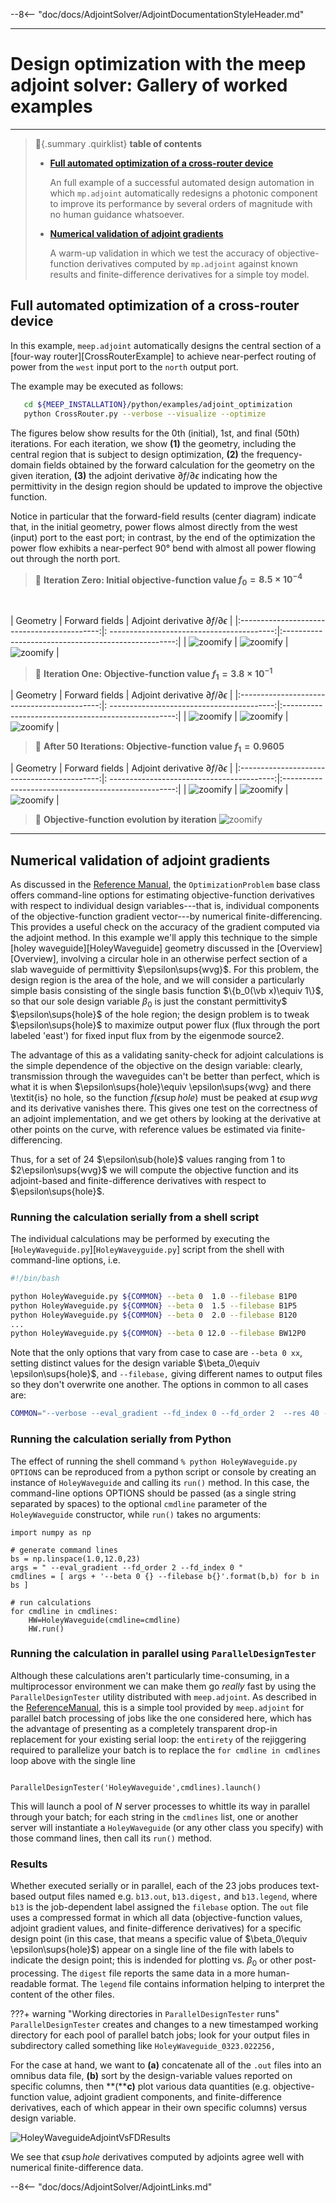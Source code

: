 --8<-- "doc/docs/AdjointSolver/AdjointDocumentationStyleHeader.md"

---
# Design optimization with the <span class=SC>meep</span> adjoint solver: Gallery of worked examples
---

> :bookmark:{.summary .quirklist} **<span class=SC>table of contents</span>**
>
>
> - [**Full automated optimization of a cross-router device**](#full-automated-optimization-of-a-cross-router-device)
>
>     An full example of a successful automated design automation in which `mp.adjoint`
>     automatically redesigns a photonic component to improve its performance by
>     several orders of magnitude with no human guidance whatsoever.
>
>
>
> - [**Numerical validation of adjoint gradients**](#numerical-validation-of-adjoint-gradients)
>
>     A warm-up validation in which we test the accuracy of objective-function derivatives
>     computed by `mp.adjoint` against known results and finite-difference derivatives
>     for a simple toy model.


## **Full automated optimization of a cross-router device**

In this example, `meep.adjoint` automatically designs the 
central section of a [four-way router][CrossRouterExample]
to achieve near-perfect routing of power from the `west` input
port to the `north` output port.

The example may be executed as follows:

```bash
   cd ${MEEP_INSTALLATION}/python/examples/adjoint_optimization
   python CrossRouter.py --verbose --visualize --optimize
```

The figures below show results for the 0th (initial), 1st, and final (50th)
iterations. For each iteration, we show **(1)** the geometry, including the
central region that is subject to design optimization, **(2)** the frequency-domain
fields obtained by the forward calculation for the geometry on the given iteration,
**(3)** the adjoint derivative $\partial f/\partial \epsilon$ indicating
how the permittivity in the design region should be updated to improve the objective 
function.

Notice in particular that the forward-field results (center diagram) indicate
that, in the initial geometry, power flows almost directly from the west (input)
port to the east port; in contrast, by the end of the optimization
the power flow exhibits a near-perfect 90&deg; bend with almost all power
flowing out through the north port.

>:bookmark: **Iteration Zero: Initial objective-function value $f_0 = 8.5\times 10^{-4}$**

<br>


|  Geometry                                   | Forward fields                             |  Adjoint derivative $\partial f /\partial\epsilon$  |
|:-------------------------------------------:|: -----------------------------------------:|:---------------------------------------------------:|
| ![zoomify](images/RouterGeometry_Iter0.png) | ![zoomify](images/RouterForward_Iter0.png) |  ![zoomify](images/RouterDerivative_Iter0.png)      |



>:bookmark: **Iteration One: Objective-function value $f_1 = 3.8\times 10^{-1}$**
 
|  Geometry                                   | Forward fields                             |  Adjoint derivative $\partial f /\partial\epsilon$  |
|:-------------------------------------------:|: -----------------------------------------:|:---------------------------------------------------:|
| ![zoomify](images/RouterGeometry_Iter1.png) | ![zoomify](images/RouterForward_Iter1.png) |  ![zoomify](images/RouterDerivative_Iter1.png)      |


>:bookmark: **After 50 Iterations: Objective-function value $f_1 = 0.9605$**

 
|  Geometry                                   | Forward fields                             |  Adjoint derivative $\partial f /\partial\epsilon$  |
|:-------------------------------------------:|: -----------------------------------------:|:---------------------------------------------------:|
| ![zoomify](images/RouterGeometry_Final.png) | ![zoomify](images/RouterForward_Final.png) |  ![zoomify](images/RouterDerivative_Final.png)      |


>:bookmark: **Objective-function evolution by iteration**
  ![zoomify](images/RouterObjectiveByIter.png)


--------------------------------------------------

## Numerical validation of adjoint gradients

As discussed in the [Reference Manual](ReferenceManual.md),
the `OptimizationProblem` base class offers command-line options
for estimating objective-function derivatives with respect
to individual design variables---that is, individual components
of the objective-function gradient vector---by numerical finite-differencing. 
This provides a useful check on the accuracy of the
gradient computed via the adjoint method. In this example
we'll apply this technique to the simple
[holey waveguide][HoleyWaveguide] geometry discussed
in the [Overview][Overview], involving a circular hole 
in an otherwise perfect section of a slab waveguide of
permittivity $\epsilon\sups{wvg}$.
For this problem, the design region is the area of the hole,
and we will consider a particularly simple basis consisting of
the single basis function $\{b_0(\vb x)\equiv 1\}$, so that
our sole design variable $\beta_0$ is just the constant permittivity$
$\epsilon\sups{hole}$ of the hole region; the design problem is
to tweak $\epsilon\sups{hole}$ 
to maximize output power flux (flux through the port labeled 'east') 
for fixed input flux from by the eigenmode source2.

The advantage of this as a validating sanity-check for
adjoint calculations is the simple dependence 
of the objective on the design variable:
clearly, transmission through the waveguides can't
be better than perfect, which is what it is
when $\epsilon\sups{hole}\equiv \epsilon\sups{wvg}
and there \textit{is} no hole, so 
the function $f(\epsilon\sup{hole})$ must
be peaked at $\epsilon\sup{wvg}$ and its
derivative vanishes there. This gives one
test on the correctness of an adjoint implementation,
and we get others by looking at the derivative
at other points on the curve, with reference values
be estimated via finite-differencing.

Thus, for a set of 24 $\epsilon\sub{hole}$ values
ranging from 1 to $2\epsilon\sups{wvg}$ we will
compute the objective function and its adjoint-based 
and finite-difference derivatives with respect to
$\epsilon\sups{hole}$.

### Running the calculation serially from a shell script 

The individual calculations may be performed by executing the
[`HoleyWaveguide.py`][`HoleyWaveyguide.py`] script from the
shell with command-line options, i.e.

```bash
#!/bin/bash

python HoleyWaveguide.py ${COMMON} --beta 0  1.0 --filebase B1P0
python HoleyWaveguide.py ${COMMON} --beta 0  1.5 --filebase B1P5
python HoleyWaveguide.py ${COMMON} --beta 0  2.0 --filebase B120
...
python HoleyWaveguide.py ${COMMON} --beta 0 12.0 --filebase BW12P0
```

Note that the only options that vary from case to case
are `--beta 0 xx`, setting distinct values for the design
variable $\beta_0\equiv \epsilon\sups{hole}$,
and `--filebase,` giving different names to output
files so they don't overwrite one another.
The options in common to all cases are:

```bash
COMMON="--verbose --eval_gradient --fd_index 0 --fd_order 2  --res 40 --df 0.25"
```

### Running the calculation serially from Python

The effect of running the shell command
`% python HoleyWaveguide.py OPTIONS`
can be reproduced from a python script or console
by creating an instance of `HoleyWaveguide`
and calling its `run()` method.
In this case, the command-line options OPTIONS
should be passed (as a single string separated by spaces)
to the optional `cmdline` parameter of the `HoleyWaveguide`
constructor, while `run()` takes no arguments:

```py3
import numpy as np

# generate command lines
bs = np.linspace(1.0,12.0,23)
args = " --eval_gradient --fd_order 2 --fd_index 0 "
cmdlines = [ args + '--beta 0 {} --filebase b{}'.format(b,b) for b in bs ]

# run calculations 
for cmdline in cmdlines:
    HW=HoleyWaveguide(cmdline=cmdline)    
    HW.run()
```

### Running the calculation in parallel using `ParallelDesignTester`

Although these calculations aren't particularly time-consuming,
in a multiprocessor environment
we can make them go *really* fast by using the `ParallelDesignTester`
utility distributed with `meep.adjoint`. As described in the
[ReferenceManual](ReferenceManual#2d-running-many-single-point-calculations-in-parallel-paralleldesigntester),
this is a simple
tool provided by `meep.adjoint` for parallel batch processing of jobs 
like the one considered here, which has the advantage of
presenting as a completely transparent drop-in replacement
for your existing serial loop: 
the `entirety` of the rejiggering required to parallelize
your batch is to replace the  `for cmdline in cmdlines` loop 
above with the single line

```py3

ParallelDesignTester('HoleyWaveguide',cmdlines).launch()

```

This will launch a pool of $N$ server processes to whittle
its way in parallel through your batch; for each string
in the `cmdlines` list, one or another server will
instantiate a `HoleyWaveguide` (or any other class you
specify) with those command lines, then call its `run()`
method. 

### Results

Whether executed serially or in parallel, each of the 23 jobs
produces text-based output files named e.g. `b13.out`, `b13.digest,`
and `b13.legend`, where `b13` is the job-dependent
label assigned the `filebase` option. The `out`
file uses a compressed format in which all data 
(objective-function values, adjoint gradient values, 
and finite-difference derivatives) for a specific design
point (in this case, that means a specific value of 
$\beta_0\equiv \epsilon\sups{hole}$) appear on a single
line of the file with labels to indicate the design point;
this is indended for plotting vs. $\beta_0$ or other
post-processing. The `digest` file reports the same
data in a more human-readable format.  The `legend`
file contains information helping to interpret the content
of the other files.

???+ warning "Working directories in `ParallelDesignTester` runs"
     `ParallelDesignTester` creates and changes to a new 
     timestamped working directory for each pool of parallel
     batch jobs; look for your output files in
     subdirectory called something like `HoleyWaveguide_0323.022256,`

For the case at hand, we want to **(a)** concatenate all of the
`.out` files into an omnibus data file, **(b)** sort by the 
design-variable values reported on specific columns, then
**(****c)** plot various data quantities (e.g. objective-function 
value, adjoint gradient components, and finite-difference derivatives, 
each of which appear in their own specific columns)
versus design variable.

![HoleyWaveguideAdjointVsFDResults](images/HoleyWaveguide_AdjointVsFD.png)

We see that $\epsilon\sup{hole}$ derivatives computed by
adjoints agree well with numerical finite-difference data.

--8<-- "doc/docs/AdjointSolver/AdjointLinks.md"
